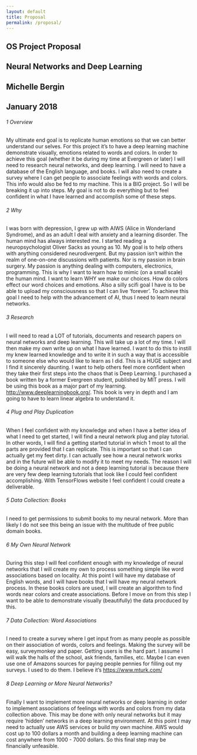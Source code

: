 ```yaml
---
layout: default
title: Proposal
permalink: /proposal/
---
```


## OS Project Proposal

## Neural Networks and Deep Learning

## Michelle Bergin

## January 2018 


###### 1 Overview

My ultimate end goal is to replicate human emotions so that we can better understand our selves. For this
project it’s to have a deep learning machine demonstrate visually, emotions related to words and colors. In
order to achieve this goal (whether it be during my time at Evergreen or later) I will need to research neural
networks, and deep learning. I will need to have a database of the English language, and books. I will also
need to create a survey where I can get people to associate feelings with words and colors. This info would
also be fed to my machine. This is a BIG project. So I will be breaking it up into steps. My goal is not to
do everything but to feel confident in what I have learned and accomplish some of these steps.

###### 2 Why

I was born with depression, I grew up with AIWS (Alice in Wonderland Syndrome), and as an adult I
deal with anxiety and a learning disorder. The human mind has always interested me. I started reading a
neuropsychologist Oliver Sacks as young as 10. My goal is to help others with anything considered neurodivergent.
But my passion isn’t within the realm of one-on-one discussions with patients. Nor is my passion
in brain surgery. My passion is anything dealing with computers, electronics, programming. This is why I
want to learn how to mimic (on a small scale) the human mind. I want to learn WHY we make our choices.
How do colors effect our word choices and emotions. Also a silly scifi goal I have is to be able to upload my
consciousness so that I can live ’forever’. To achieve this goal I need to help with the advancement of AI,
thus I need to learn neural networks.

###### 3 Research

I will need to read a LOT of tutorials, documents and research papers on neural networks and deep learning.
This will take up a lot of my time. I will then make my own write up on what I have learned. I want to do
this to instill my knew learned knowledge and to write it in such a way that is accessible to someone else
who would like to learn as I did. This is a HUGE subject and I find it sincerely daunting. I want to help
others feel more confident when they take their first steps into the chaos that is Deep Learning. I purchased
a book written by a former Evergreen student, published by MIT press. I will be using this book as a major
part of my learning. http://www.deeplearningbook.org/. This book is very in depth and I am going to have
to learn linear algebra to understand it.

###### 4 Plug and Play Duplication

When I feel confident with my knowledge and when I have a better idea of what I need to get started, I will
find a neural network plug and play tutorial. In other words, I will find a getting started tutorial in which
1
most to all the parts are provided that I can replicate. This is important so that I can actually get my feet
dirty. I can actually see how a neural network works and in the future will be able to modify it to meet my
needs. The reason I will be doing a neural network and not a deep learning tutorial is because there are very
few deep learning tutorials that look like I could feel confident accomplishing. With TensorFlows website I
feel confident I could create a deliverable.

###### 5 Data Collection: Books

I need to get permissions to submit books to my neural network. More than likely I do not see this being
an issue with the multitude of free public domain books.

###### 6 My Own Neural Network

During this step I will feel confident enough with my knowledge of neural networks that I will create my own
to process something simple like word associations based on locality. At this point I will have my database
of English words, and I will have books that I will have my neural network process. In these books colors
are used, I will create an algorithm to find words near colors and create associations. Before I move on from
this step I want to be able to demonstrate visually (beautifully) the data procduced by this.

###### 7 Data Collection: Word Associations

I need to create a survey where I get input from as many people as possible on their association of words,
colors and feelings. Making the survey will be easy, surveymonkey and paper. Getting users is the hard
part. I assume I will walk the halls of the school, ask friends, families, etc. Maybe I can even use one of
Amazons sources for paying people pennies for filling out my surveys. I used to do them. I believe it’s
https://www.mturk.com/

###### 8 Deep Learning or More Neural Networks?

Finally I want to implement more neural networks or deep learning in order to implement associations of
feelings with words and colors from my data collection above. This may be done with only neural networks
but it may require ’hidden’ networks in a deep learning environment. At this point I may need to actually
use AWS services or build my own machine. AWS would cost up to 100 dollars a month and building a deep
learning machine can cost anywhere from 1000 - 7000 dollars. So this final step may be financially unfeasible.
